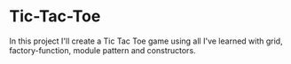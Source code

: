 # Tic-Tac-Toe
In this project I'll create a Tic Tac Toe game using all I've learned with grid, factory-function, module pattern and constructors.